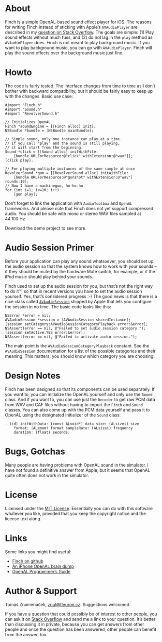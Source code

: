 About
=====

Finch is a simple OpenAL-based sound effect player for iOS. The reasons for
writing Finch instead of sticking with Apple’s `AVAudioPlayer` are described in
my [question on Stack Overflow][so]. The goals are simple: (1) Play sound
effects without much fuss, and (2) do not lag in the `play` method as
`AVAudioPlayer` does. Finch is not meant to play background music. If you want
to play background music, you can go with `AVAudioPlayer`. Finch will play the
sound effects over the background music just fine.

[so]: http://stackoverflow.com/questions/986983

Howto
=====

The code is fairly tested. The interface changes from time to time as I don’t
bother with backward compatibility, but it should be fairly easy to keep up
with the changes. Basic use case:

    #import "Finch.h"
    #import "Sound.h"
    #import "RevolverSound.h"

    // Initializes OpenAL
    Finch *soundEngine = [[Finch alloc] init];
    NSBundle *bundle = [NSBundle mainBundle];

    // Simple sound, only one instance can play at a time.
    // If you call ‘play’ and the sound is still playing,
    // it will start from the beginning.
    Sound *click = [[Sound alloc] initWithFile:
        [bundle URLForResource:@"click" withExtension:@"wav"]];
    [click play];

    // For playing multiple instances of the same sample at once
    RevolverSound *gun = [[RevolverSound alloc] initWithFile:
        [bundle URLForResource:@"gunshot" withExtension:@"wav"] rounds:10];
    // Now I have a machinegun, ho-ho-ho
    for (int i=1; i<=10; i++)
        [gun play];

Don’t forget to link the application with `AudioToolbox` and `OpenAL`
frameworks. And please note that Finch does not yet support compressed
audio. You should be safe with mono or stereo WAV files sampled at 44.100 Hz.

Download the demo project to see more.

Audio Session Primer
====================

Before your application can play any sound whatsoever, you should set up the
audio session so that the system knows how to work with your sounds – if they
should be muted by the hardware Mute switch, for example, or if the iPod music
should play behind your sounds.

Finch used to set up the audio session for you, but that’s not the right way to
do it™, so that in recent versions you have to set the audio session yourself.
Yes, that’s considered progress :-) The good news is that there is a nice class
called [`AVAudioSession`][session] shipped by Apple that lets you configure the
session in no time. The basic code looks like this:

    NSError *error = nil;
    AVAudioSession *session = [AVAudioSession sharedInstance];
    [session setCategory:AVAudioSessionCategoryPlayback error:&error];
    NSAssert(error == nil, @"Failed to set audio session category.");
    [session setActive:YES error:&error];
    NSAssert(error == nil, @"Failed to activate audio session.");

[session]: http://developer.apple.com/library/ios/documentation/AVFoundation/Reference/AVAudioSession_ClassReference/Reference/Reference.html

The main point is the `AVAudioSessionCategoryPlayback` constant. See the
`AVAudioSession` documentation for a list of the possible categories and their
meaning. This matters, you should know which category you are choosing.

Design Notes
============

Finch has been designed so that its components can be used separately. If you
want to, you can initialize the OpenAL yourself and only use the `Sound` class.
And if you want to, you can use just the `Decoder` to get raw PCM data from WAV
and CAF files without having to import the `Finch` and `Sound` classes. You can
also come up with the PCM data yourself and pass it to OpenAL using the designated
initializer of the `Sound` class:

    - (id) initWithData: (const ALvoid*) data size: (ALsizei) size
        format: (ALenum) format sampleRate: (ALsizei) frequency
        duration: (float) seconds;

Bugs, Gotchas
=============

Many people are having problems with OpenAL sound in the simulator. I have not
found a definitive answer from Apple, but it seems that OpenAL quite often does
not work in the simulator.

License
=======

Licensed under the [MIT License][license]. Essentially you can do with this
software whatever you like, provided that you keep the copyright notice and
the license text along.

[license]: http://www.opensource.org/licenses/mit-license.php

Links
=====

Some links you might find useful:

* [Finch on github][git]
* [An iPhone OpenAL brain dump][dump]
* [OpenAL Programmer’s Guide][guide]

[git]: http://github.com/zoul/Finch/
[dump]: http://www.subfurther.com/blog/?p=602
[guide]: http://connect.creativelabs.com/openal/Documentation/OpenAL_Programmers_Guide.pdf

Author & Support
================

Tomáš Znamenáček, <zoul@fleuron.cz>. Suggestions welcomed.

If you have a question that could possibly be of interest to other people, you
can ask it on [Stack Overflow][questions] and send me a link to your question.
It’s better than discussing it in private, because you can get answers from
other people and once the question has been answered, other people can benefit
from the answer, too.

[questions]: http://stackoverflow.com/questions/tagged/finch
